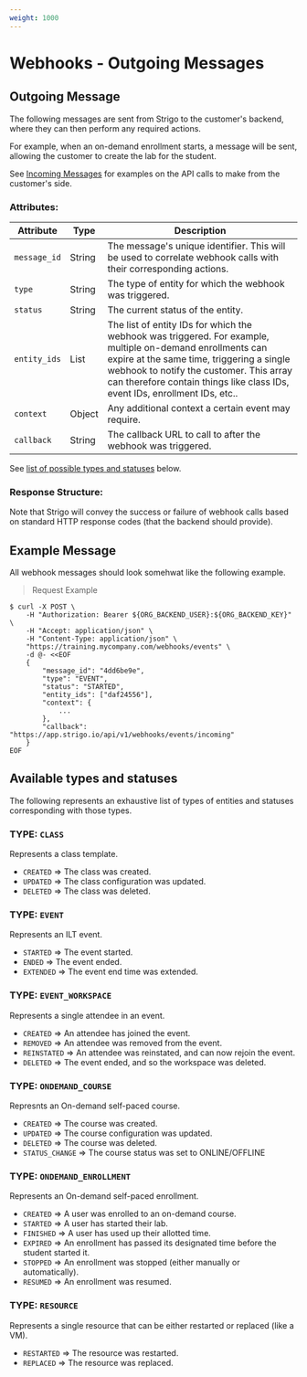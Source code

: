 ```yaml
---
weight: 1000
---
```



# Webhooks - Outgoing Messages

## Outgoing Message

The following messages are sent from Strigo to the customer's backend, where they can then perform any required actions.

For example, when an on-demand enrollment starts, a message will be sent, allowing the customer to create the lab for the student.

See [Incoming Messages](#webhooks-incoming-messages) for examples on the API calls to make from the customer's side.

### Attributes:

Attribute               | Type     | Description
---------               | -------  | -------
`message_id`            | String   | The message's unique identifier. This will be used to correlate webhook calls with their corresponding actions.
`type`                  | String   | The type of entity for which the webhook was triggered.
`status`                | String   | The current status of the entity.
`entity_ids`            | List     | The list of entity IDs for which the webhook was triggered. For example, multiple on-demand enrollments can expire at the same time, triggering a single webhook to notify the customer. This array can therefore contain things like class IDs, event IDs, enrollment IDs, etc..
`context`               | Object   | Any additional context a certain event may require.
`callback`              | String   | The callback URL to call to after the webhook was triggered.

See [list of possible types and statuses](#available-types-and-statuses) below.

### Response Structure:

Note that Strigo will convey the success or failure of webhook calls based on standard HTTP response codes (that the backend should provide).


## Example Message

All webhook messages should look somehwat like the following example.

> Request Example

```shell
$ curl -X POST \
    -H "Authorization: Bearer ${ORG_BACKEND_USER}:${ORG_BACKEND_KEY}" \
    -H "Accept: application/json" \
    -H "Content-Type: application/json" \
    "https://training.mycompany.com/webhooks/events" \
    -d @- <<EOF
    {
        "message_id": "4dd6be9e",
        "type": "EVENT",
        "status": "STARTED",
        "entity_ids": ["daf24556"],
        "context": {
            ...
        },
        "callback": "https://app.strigo.io/api/v1/webhooks/events/incoming"
    }
EOF
```

## Available types and statuses

The following represents an exhaustive list of types of entities and statuses corresponding with those types.

### TYPE: `CLASS`

Represents a class template.

* `CREATED` => The class was created.
* `UPDATED` => The class configuration was updated.
* `DELETED` => The class was deleted.

### TYPE: `EVENT`

Represents an ILT event.

* `STARTED` => The event started.
* `ENDED` => The event ended.
* `EXTENDED` => The event end time was extended.

### TYPE: `EVENT_WORKSPACE`

Represents a single attendee in an event.

* `CREATED` => An attendee has joined the event.
* `REMOVED` => An attendee was removed from the event.
* `REINSTATED` => An attendee was reinstated, and can now rejoin the event.
* `DELETED` => The event ended, and so the workspace was deleted.

### TYPE: `ONDEMAND_COURSE`

Represnts an On-demand self-paced course.

* `CREATED` => The course was created.
* `UPDATED` => The course configuration was updated.
* `DELETED` => The course was deleted.
* `STATUS_CHANGE` => The course status was set to ONLINE/OFFLINE

### TYPE: `ONDEMAND_ENROLLMENT`

Represents an On-demand self-paced enrollment.

* `CREATED` => A user was enrolled to an on-demand course.
* `STARTED` => A user has started their lab.
* `FINISHED` => A user has used up their allotted time.
* `EXPIRED` => An enrollment has passed its designated time before the student started it.
* `STOPPED` => An enrollment was stopped (either manually or automatically).
* `RESUMED` => An enrollment was resumed.

### TYPE: `RESOURCE`

Represents a single resource that can be either restarted or replaced (like a VM).

* `RESTARTED` => The resource was restarted.
* `REPLACED` => The resource was replaced.

